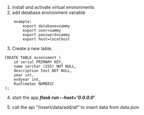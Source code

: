1. install and activate virtual environments
2. add database environment variable
```
    example:
        export database=sammy
        export user=sammy
        export password=sammy
        export host=localhost
```

3. Create a new table.
```
CREATE TABLE assessment (
    id serial PRIMARY KEY,
    name varchar (255) NOT NULL,
    description text NOT NULL,
    year int,
    endyear int,
    RunTimeSec NUMERIC
);
```

4. start the app ***flask run --host='0.0.0.0'***

5. call the api "/insert/data/add/all" to insert data from data.json